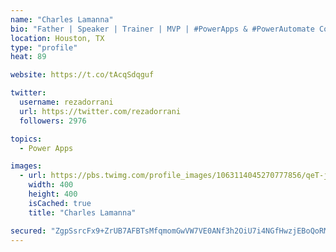 ```yaml
---
name: "Charles Lamanna"
bio: "Father | Speaker | Trainer | MVP | #PowerApps & #PowerAutomate Community Super User | YouTuber Right-pointing triangle http://youtube.com/c/rezadorrani | Learn - Share - Clockwise rightwards and leftwards open circle arrows"
location: Houston, TX
type: "profile"
heat: 89

website: https://t.co/tAcqSdqguf

twitter:
  username: rezadorrani
  url: https://twitter.com/rezadorrani
  followers: 2976

topics:
  - Power Apps

images:
  - url: https://pbs.twimg.com/profile_images/1063114045270777856/qeT-jpWr_400x400.jpg
    width: 400
    height: 400
    isCached: true
    title: "Charles Lamanna"

secured: "ZgpSsrcFx9+ZrUB7AFBTsMfqmomGwVW7VE0ANf3h2OiU7i4NGfHwzjEBoQoRM2a4wXY8orb6DOho+Fbr34D+FlcLUXVtVFykCX1j+HDOWyBh9/bLHx53AC/dVLD55h/Gt9XZOwIY3VhCmLc78b5g5HqMa6Wp+EzS4kjKZDUt2QHl63V8+hgkkrgMXmfjkDkzlLJxyv7uFUHl9fPOoFtkh5Izht4a8qFb+7GcB7MKnPo9Hos6yZzf2gCMlKnwJiNG7vXimjblUC4cyXCt2EB9c2PwxUl8V7kpHUHsbgIvwPlpqCS+9x7DXba/cOcocrCpH+MasiVP4PHXaiUfc0gRbEc9dfcspC9M0mnZbMWm/xljY4+SKERjy/z9G0hbXx4t+fOk3KC/7xf/kCTfrKgxV+6UDj5v93tXeF5h7HG3yuM=;gpeASCSpfyCyV6vRBWq84g=="
---
```


